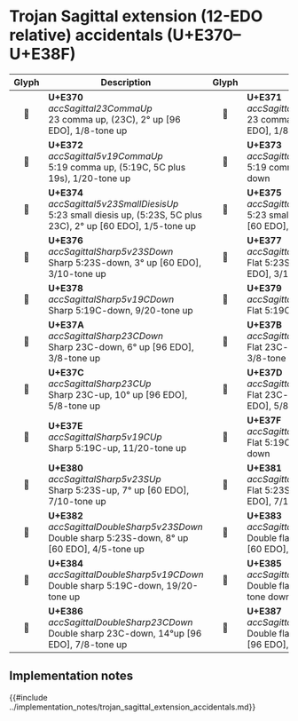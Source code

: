 Trojan Sagittal extension (12-EDO relative) accidentals (U+E370–U+E38F)
=======================================================================

| **Glyph** | **Description** | **Glyph** | **Description**
| :-------: | --------------- | :-------: | ---------------
|<span class="bravura_large">&#xe370;</span> | **U+E370**<br/>*accSagittal23CommaUp*<br/>23 comma up, (23C), 2° up [96 EDO], 1/8-tone up | <span class="bravura_large">&#xe371;</span> | **U+E371**<br/>*accSagittal23CommaDown*<br/>23 comma down, 2° down [96 EDO], 1/8-tone down
|<span class="bravura_large">&#xe372;</span> | **U+E372**<br/>*accSagittal5v19CommaUp*<br/>5:19 comma up, (5:19C, 5C plus 19s), 1/20-tone up | <span class="bravura_large">&#xe373;</span> | **U+E373**<br/>*accSagittal5v19CommaDown*<br/>5:19 comma down, 1/20-tone down
|<span class="bravura_large">&#xe374;</span> | **U+E374**<br/>*accSagittal5v23SmallDiesisUp*<br/>5:23 small diesis up, (5:23S, 5C plus 23C), 2° up [60 EDO], 1/5-tone up | <span class="bravura_large">&#xe375;</span> | **U+E375**<br/>*accSagittal5v23SmallDiesisDown*<br/>5:23 small diesis down, 2° down [60 EDO], 1/5-tone down
|<span class="bravura_large">&#xe376;</span> | **U+E376**<br/>*accSagittalSharp5v23SDown*<br/>Sharp 5:23S-down, 3° up [60 EDO], 3/10-tone up | <span class="bravura_large">&#xe377;</span> | **U+E377**<br/>*accSagittalFlat5v23SUp*<br/>Flat 5:23S-up, 3° down [60 EDO], 3/10-tone down
|<span class="bravura_large">&#xe378;</span> | **U+E378**<br/>*accSagittalSharp5v19CDown*<br/>Sharp 5:19C-down, 9/20-tone up | <span class="bravura_large">&#xe379;</span> | **U+E379**<br/>*accSagittalFlat5v19CUp*<br/>Flat 5:19C-up, 9/20-tone down
|<span class="bravura_large">&#xe37a;</span> | **U+E37A**<br/>*accSagittalSharp23CDown*<br/>Sharp 23C-down, 6° up [96 EDO], 3/8-tone up | <span class="bravura_large">&#xe37b;</span> | **U+E37B**<br/>*accSagittalFlat23CUp*<br/>Flat 23C-up, 6° down [96 EDO], 3/8-tone down
|<span class="bravura_large">&#xe37c;</span> | **U+E37C**<br/>*accSagittalSharp23CUp*<br/>Sharp 23C-up, 10° up [96 EDO], 5/8-tone up | <span class="bravura_large">&#xe37d;</span> | **U+E37D**<br/>*accSagittalFlat23CDown*<br/>Flat 23C-down, 10° down [96 EDO], 5/8-tone down
|<span class="bravura_large">&#xe37e;</span> | **U+E37E**<br/>*accSagittalSharp5v19CUp*<br/>Sharp 5:19C-up, 11/20-tone up | <span class="bravura_large">&#xe37f;</span> | **U+E37F**<br/>*accSagittalFlat5v19CDown*<br/>Flat 5:19C-down, 11/20-tone down
|<span class="bravura_large">&#xe380;</span> | **U+E380**<br/>*accSagittalSharp5v23SUp*<br/>Sharp 5:23S-up, 7° up [60 EDO], 7/10-tone up | <span class="bravura_large">&#xe381;</span> | **U+E381**<br/>*accSagittalFlat5v23SDown*<br/>Flat 5:23S-down, 7° down [60 EDO], 7/10-tone down
|<span class="bravura_large">&#xe382;</span> | **U+E382**<br/>*accSagittalDoubleSharp5v23SDown*<br/>Double sharp 5:23S-down, 8° up [60 EDO], 4/5-tone up | <span class="bravura_large">&#xe383;</span> | **U+E383**<br/>*accSagittalDoubleFlat5v23SUp*<br/>Double flat 5:23S-up, 8° down [60 EDO], 4/5-tone down
|<span class="bravura_large">&#xe384;</span> | **U+E384**<br/>*accSagittalDoubleSharp5v19CDown*<br/>Double sharp 5:19C-down, 19/20-tone up | <span class="bravura_large">&#xe385;</span> | **U+E385**<br/>*accSagittalDoubleFlat5v19CUp*<br/>Double flat 5:19C-up, 19/20-tone down
|<span class="bravura_large">&#xe386;</span> | **U+E386**<br/>*accSagittalDoubleSharp23CDown*<br/>Double sharp 23C-down, 14°up [96 EDO], 7/8-tone up | <span class="bravura_large">&#xe387;</span> | **U+E387**<br/>*accSagittalDoubleFlat23CUp*<br/>Double flat 23C-up, 14° down [96 EDO], 7/8-tone down

Implementation notes
---------------------

{{#include ../implementation_notes/trojan_sagittal_extension_accidentals.md}}
